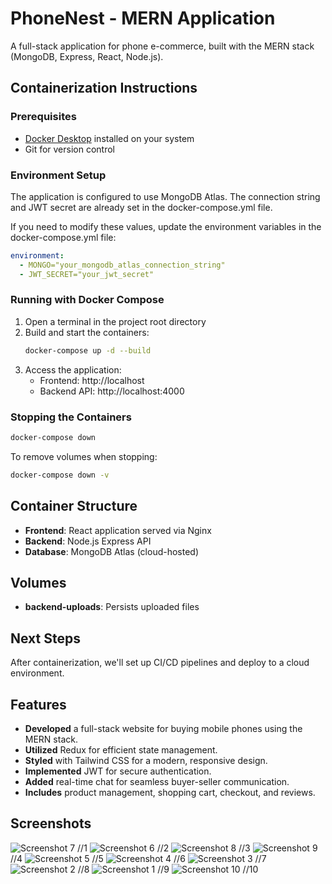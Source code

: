 # PhoneNest - MERN Application

A full-stack application for phone e-commerce, built with the MERN stack (MongoDB, Express, React, Node.js).

## Containerization Instructions

### Prerequisites
- [Docker Desktop](https://www.docker.com/products/docker-desktop/) installed on your system
- Git for version control

### Environment Setup
The application is configured to use MongoDB Atlas. The connection string and JWT secret are already set in the docker-compose.yml file.

If you need to modify these values, update the environment variables in the docker-compose.yml file:
```yaml
environment:
  - MONGO="your_mongodb_atlas_connection_string"
  - JWT_SECRET="your_jwt_secret"
```

### Running with Docker Compose

1. Open a terminal in the project root directory
2. Build and start the containers:
   ```bash
   docker-compose up -d --build
   ```
3. Access the application:
   - Frontend: http://localhost
   - Backend API: http://localhost:4000

### Stopping the Containers

```bash
docker-compose down
```

To remove volumes when stopping:
```bash
docker-compose down -v
```

## Container Structure

- **Frontend**: React application served via Nginx
- **Backend**: Node.js Express API
- **Database**: MongoDB Atlas (cloud-hosted)

## Volumes

- **backend-uploads**: Persists uploaded files

## Next Steps

After containerization, we'll set up CI/CD pipelines and deploy to a cloud environment.

## Features

- **Developed** a full-stack website for buying mobile phones using the MERN stack.
- **Utilized** Redux for efficient state management.
- **Styled** with Tailwind CSS for a modern, responsive design.
- **Implemented** JWT for secure authentication.
- **Added** real-time chat for seamless buyer-seller communication.
- **Includes** product management, shopping cart, checkout, and reviews.

## Screenshots

![Screenshot 7](https://github.com/user-attachments/assets/c782c126-99b6-42ce-b0e2-7efbdcea1363) //1
![Screenshot 6](https://github.com/user-attachments/assets/501caae1-12cc-49a4-84d5-e712a144d803) //2
![Screenshot 8](https://github.com/user-attachments/assets/56b0aa75-3c06-46f4-9b9e-c8da46b36b74) //3
![Screenshot 9](https://github.com/user-attachments/assets/cb8a1c2b-d49a-4bc1-bebd-2b938f93fb1e) //4
![Screenshot 5](https://github.com/user-attachments/assets/0cb36d4c-28d1-4229-b4ad-ffb54784b97b) //5
![Screenshot 4](https://github.com/user-attachments/assets/67460519-00b1-45e5-8f0d-ff12eb79deee) //6
![Screenshot 3](https://github.com/user-attachments/assets/110d581f-fd12-4fd8-992a-8feb9fb5b86e) //7
![Screenshot 2](https://github.com/user-attachments/assets/f4be999d-df3b-4cfd-a23a-44e00b536c45) //8
![Screenshot 1](https://github.com/user-attachments/assets/8d4c8a7f-42f3-45f0-87c4-48b1cb1830aa) //9
![Screenshot 10](https://github.com/user-attachments/assets/0d786374-a69d-4f49-b80c-a3fff0e00a5a) //10

